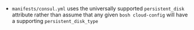 * `manifests/consul.yml` uses the universally supported `persistent_disk` attribute rather than assume that any given `bosh cloud-config` will have a supporting `persistent_disk_type`
